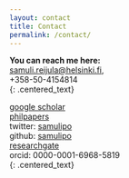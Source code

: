 ```yaml
---
layout: contact
title: Contact
permalink: /contact/
---
```

**You can reach me here:**  
<a href="mailto:samuli.reijula@helsinki.fi">samuli.reijula@helsinki.fi</a>,<br>
+358-50-4154814  
{: .centered_text}

<a href="https://scholar.google.fi/citations?user=piH1k6EAAAAJ&hl=en" target="_blank">google scholar</a>     
<a href="https://philpapers.org/profile/34787" target="_blank">philpapers</a>   
twitter: <a href="https://twitter.com/samulipo" target="_blank">samulipo</a>  
github: <a href="https://github.com/samulipo/" target="_blank">samulipo</a>  
<a href="https://www.researchgate.net/profile/Samuli_Reijula" target="_blank">researchgate</a>        
orcid: 0000-0001-6968-5819   
{: .centered_text}
